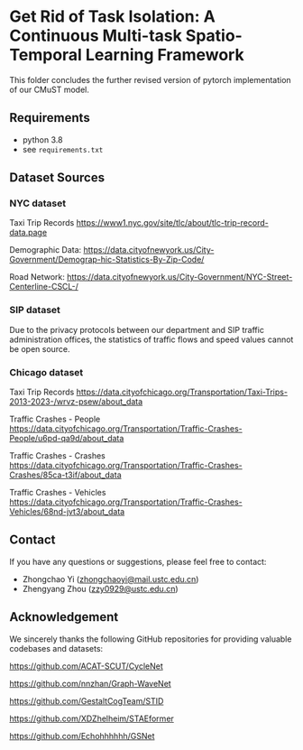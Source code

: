 # Get Rid of Task Isolation: A Continuous Multi-task Spatio-Temporal Learning Framework

This folder concludes the further revised version of pytorch implementation of our CMuST model.

## Requirements

- python 3.8
- see `requirements.txt`

## Dataset Sources

### NYC dataset

Taxi Trip Records https://www1.nyc.gov/site/tlc/about/tlc-trip-record-data.page

Demographic Data: https://data.cityofnewyork.us/City-Government/Demograp-hic-Statistics-By-Zip-Code/

Road Network: https://data.cityofnewyork.us/City-Government/NYC-Street-Centerline-CSCL-/

### SIP dataset

Due to the privacy protocols between our department and SIP traffic administration offices, the statistics of traffic flows and speed values cannot be open source.

### Chicago dataset

Taxi Trip Records https://data.cityofchicago.org/Transportation/Taxi-Trips-2013-2023-/wrvz-psew/about_data

Traffic Crashes - People https://data.cityofchicago.org/Transportation/Traffic-Crashes-People/u6pd-qa9d/about_data

Traffic Crashes - Crashes https://data.cityofchicago.org/Transportation/Traffic-Crashes-Crashes/85ca-t3if/about_data

Traffic Crashes - Vehicles https://data.cityofchicago.org/Transportation/Traffic-Crashes-Vehicles/68nd-jvt3/about_data


## Contact
If you have any questions or suggestions, please feel free to contact:
- Zhongchao Yi ([zhongchaoyi@mail.ustc.edu.cn]())
- Zhengyang Zhou ([zzy0929@ustc.edu.cn]())


## Acknowledgement

We sincerely thanks the following GitHub repositories for providing valuable codebases and datasets:

https://github.com/ACAT-SCUT/CycleNet

https://github.com/nnzhan/Graph-WaveNet

https://github.com/GestaltCogTeam/STID

https://github.com/XDZhelheim/STAEformer

https://github.com/Echohhhhhh/GSNet
